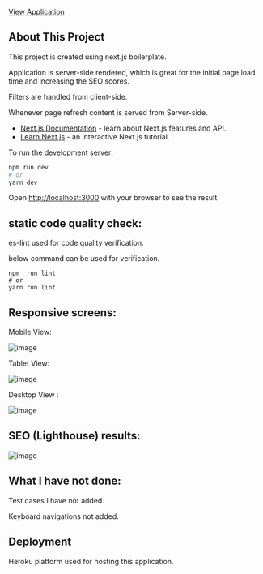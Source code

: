  [View Application](https://spacex-launch-info.herokuapp.com/) 
 

## About This Project

This project is created using next.js boilerplate.

Application is server-side rendered, which is great for the initial page load time and increasing the SEO scores.

Filters are handled from client-side.

Whenever page refresh content is served  from Server-side.

- [Next.js Documentation](https://nextjs.org/docs) - learn about Next.js features and API.
- [Learn Next.js](https://nextjs.org/learn) - an interactive Next.js tutorial.


To run the development server:

```bash
npm run dev
# or
yarn dev
```
Open [http://localhost:3000](http://localhost:3000) with your browser to see the result.

## static code quality check:
es-lint used for code quality verification.

below command can be used for verification.

```
npm  run lint
# or
yarn run lint
```

## Responsive screens:

Mobile View:

![image](https://user-images.githubusercontent.com/30770466/106106533-b28e5780-616b-11eb-9f9b-e75e5245e9c6.png)

Tablet View:

![image](https://user-images.githubusercontent.com/30770466/106106544-b6ba7500-616b-11eb-95e6-5179fca97601.png)

Desktop View :

![image](https://user-images.githubusercontent.com/30770466/106106548-b7eba200-616b-11eb-887c-15506f46cd46.png)

## SEO (Lighthouse) results:

![image](https://user-images.githubusercontent.com/30770466/106106561-bae69280-616b-11eb-9b06-bc39c132f2f4.png)


## What I have not done:

Test cases I have not added.

Keyboard navigations not added.

## Deployment

Heroku platform  used for hosting this application.
